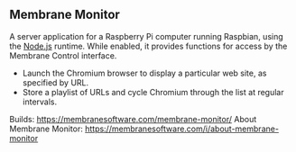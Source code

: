 ## Membrane Monitor

A server application for a Raspberry Pi computer running Raspbian, using the [Node.js](https://nodejs.org/) runtime. While enabled, it provides functions for access by the Membrane Control interface.

- Launch the Chromium browser to display a particular web site, as specified by URL.
- Store a playlist of URLs and cycle Chromium through the list at regular intervals.

Builds: https://membranesoftware.com/membrane-monitor/
About Membrane Monitor: https://membranesoftware.com/i/about-membrane-monitor
